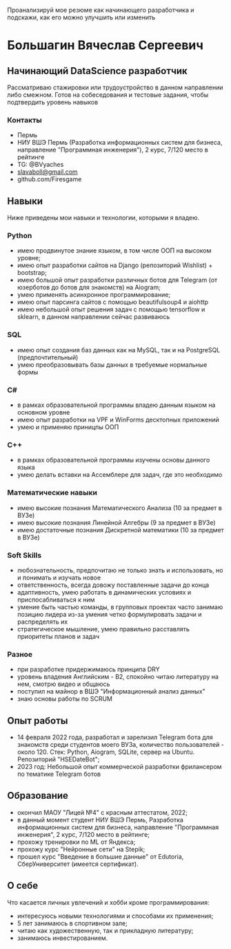 Проанализируй мое резюме как начинающего разработчика и подскажи, как его можно улучшить или изменить


# Большагин Вячеслав Сергеевич
## Начинающий DataScience разработчик

Рассматриваю стажировки или трудоустройство в данном направлении либо смежном.
Готов на собеседования и тестовые задания, чтобы подтвердить уровень навыков

### Контакты
- Пермь
- НИУ ВШЭ Пермь (Разработка информационных систем для бизнеса, направление "Программная инженерия"), 2 курс, 7/120 место в рейтинге
- TG: @BVyaches
- slavaboll@gmail.com
- github.com/Firesgame

## Навыки
Ниже приведены мои навыки и технологии, которыми я владею.

### Python
- имею продвинутое знание языком, в том числе ООП на высоком уровне;
- имею опыт разработки сайтов на Django (репозиторий Wishlist) + bootstrap;
- имею большой опыт разработки различных ботов для Telegram (от юзерботов до ботов для знакомств) на Aiogram;
- умею применять асинхронное программирование;
- имею опыт парсинга сайтов с помощью beautifulsoup4 и aiohttp
- имею небольшой опыт решения задач с помощью tensorflow и sklearn, в данном направлении сейчас развиваюсь

### SQL
- имею опыт создания баз данных как на MySQL, так и на PostgreSQL (предпочтительный)
- умею преобразовывать базы данных в требуемые нормальные формы

### C#
- в рамках образовательной программы владею данным языком на основном уровне
- имею опыт разработки на VPF и WinForms десктопных приложений
- умею и применяю приницпы ООП

### C++
- в рамках образовательной программы изучены основы данного языка
- умею делать вставки на Ассемблере для задач, где это необходимо

### Математические навыки
- имею высокие познания Математического Анализа (10 за предмет в ВУЗе)
- имею высокие познания Линейной Алгебры (9 за предмет в ВУЗе)
- имею достаточные познания Дискретной математики (10 за предмет в ВУЗе)

### Soft Skills
- любознательность, предпочитаю не только знать и использовать, но и понимать и изучать новое
- ответственность, всегда довожу поставленные задачи до конца
- адаптивность, умею работать в динамических условиях и приспосабливаться к ним
- умение быть частью команды, в групповых проектах часто занимаю позицию лидера из-за умения четко формулировать задачи и распределять их
- стратегическое мышление, умею правильно расставлять приоритеты планов и задач

### Разное
- при разработке придержимаюсь принципа DRY
- уровень владения Английским - B2, спокойно читаю литературу на нем, смотрю видео и общаюсь
- поступил на майнор в ВШЭ "Информационный анализ данных"
- знаю основы работы по SCRUM

## Опыт работы
- 14 февраля 2022 года, разработал и зарелизил Telegram бота для знакомств среди студентов моего ВУЗа, количество пользователей - около 120. Стек: Python, Aiogram, SQLite, сервер на Ubuntu. Репозиторий "HSEDateBot";
- 2023 год: Небольшой опыт коммерческой разработки фрилансером по тематике Telegram ботов

## Образование
- окончил МАОУ "Лицей №4" с красным аттестатом, 2022;
- в данный момент студент НИУ ВШЭ Пермь, Разработка информационных систем для бизнеса, направление "Программная инженерия", 2 курс, 7/120 место в рейтинге;
- прохожу тренировки по ML от Яндекса;
- прохожу курс "Нейронные сети" на Stepik;
- прошел курс "Введение в большие данные" от Edutoria, СберУниверситет (имеется сертификат).

## О себе
Что касается личных увлечений и хобби кроме программирования:
- интересуюсь новыми технологиями и способами их применения;
- 5 лет занимаюсь в спортивном зале;
- читаю как художественную, так и прикладную литературу;
- занимаюсь инвестированием.
